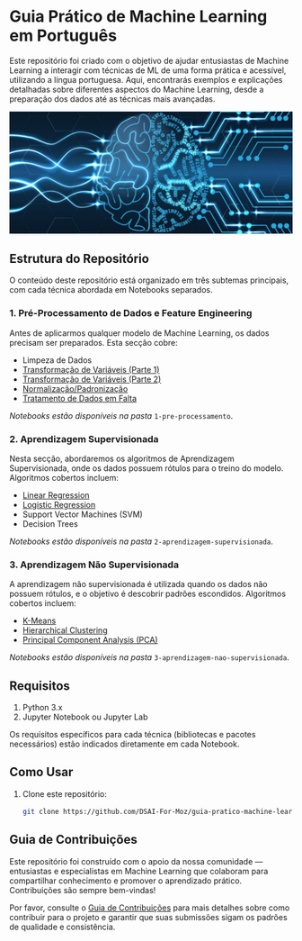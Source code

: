 # Guia Prático de Machine Learning em Português

Este repositório foi criado com o objetivo de ajudar entusiastas de Machine Learning a interagir com técnicas de ML de uma forma prática e acessível, utilizando a língua portuguesa. Aqui, encontrarás exemplos e explicações detalhadas sobre diferentes aspectos do Machine Learning, desde a preparação dos dados até as técnicas mais avançadas.

![Deep Learning vs Machine Learning](./images/machine-learning.jpg)


## Estrutura do Repositório

O conteúdo deste repositório está organizado em três subtemas principais, com cada técnica abordada em Notebooks separados.

### 1. **Pré-Processamento de Dados e Feature Engineering**
Antes de aplicarmos qualquer modelo de Machine Learning, os dados precisam ser preparados. Esta secção cobre:
- Limpeza de Dados
- [Transformação de Variáveis (Parte 1)](https://github.com/DSAI-For-Moz/guia-pratico-machine-learning/blob/b764016b6b2d3547e00d6a66d799e83c438b9ba8/1-pre-processamento/Transformacao_de_Variaveis_1.ipynb)
- [Transformação de Variáveis (Parte 2)](https://github.com/DSAI-For-Moz/guia-pratico-machine-learning/blob/b764016b6b2d3547e00d6a66d799e83c438b9ba8/1-pre-processamento/Transformacao_de_Variaveis_2.ipynb)
- [Normalização/Padronização](https://github.com/DSAI-For-Moz/guia-pratico-machine-learning/blob/2945c9dc784848f6d013660fb10e4a59b9d35385/1-pre-processamento/Scaling_e_Normaliza%C3%A7%C3%A3o.ipynb)
- [Tratamento de Dados em Falta](https://github.com/DSAI-For-Moz/guia-pratico-machine-learning/blob/2945c9dc784848f6d013660fb10e4a59b9d35385/1-pre-processamento/Tratamento_de_Valores_Nulos.ipynb)

_Notebooks estão disponíveis na pasta_ `1-pre-processamento`.

### 2. **Aprendizagem Supervisionada**
Nesta secção, abordaremos os algoritmos de Aprendizagem Supervisionada, onde os dados possuem rótulos para o treino do modelo. Algoritmos cobertos incluem:
- [Linear Regression](https://github.com/DSAI-For-Moz/guia-pratico-machine-learning/blob/b764016b6b2d3547e00d6a66d799e83c438b9ba8/2-aprendizagem-supervisionada/Linear_Regression.ipynb)
- [Logistic Regression](https://github.com/DSAI-For-Moz/guia-pratico-machine-learning/blob/ddd521448a44b244da26e8b4f20fedbddd98cf8e/2-aprendizagem-supervisionada/Logistic_Regression.ipynb)
- Support Vector Machines (SVM)
- Decision Trees

_Notebooks estão disponíveis na pasta_ `2-aprendizagem-supervisionada`.

### 3. **Aprendizagem Não Supervisionada**
A aprendizagem não supervisionada é utilizada quando os dados não possuem rótulos, e o objetivo é descobrir padrões escondidos. Algoritmos cobertos incluem:
- [K-Means](https://github.com/DSAI-For-Moz/guia-pratico-machine-learning/blob/b764016b6b2d3547e00d6a66d799e83c438b9ba8/3-aprendizagem-nao-supervisionada/K_Means_Clustering.ipynb)
- [Hierarchical Clustering](https://github.com/DSAI-For-Moz/guia-pratico-machine-learning/blob/b764016b6b2d3547e00d6a66d799e83c438b9ba8/3-aprendizagem-nao-supervisionada/Hierarchical_Clustering.ipynb)
- [Principal Component Analysis (PCA)](https://github.com/DSAI-For-Moz/guia-pratico-machine-learning/blob/b764016b6b2d3547e00d6a66d799e83c438b9ba8/3-aprendizagem-nao-supervisionada/Principal_Component_Analysis.ipynb)

_Notebooks estão disponíveis na pasta_ `3-aprendizagem-nao-supervisionada`.


## Requisitos

1. Python 3.x
2. Jupyter Notebook ou Jupyter Lab

Os requisitos específicos para cada técnica (bibliotecas e pacotes necessários) estão indicados diretamente em cada Notebook.

## Como Usar

1. Clone este repositório: 
   ```bash
   git clone https://github.com/DSAI-For-Moz/guia-pratico-machine-learning.git

## Guia de Contribuições

Este repositório foi construído com o apoio da nossa comunidade — entusiastas e especialistas em Machine Learning que colaboram para compartilhar conhecimento e promover o aprendizado prático. Contribuições são sempre bem-vindas!

Por favor, consulte o [Guia de Contribuições](https://github.com/SluzzleDude/guia-pratico-machine-learning/blob/3069e4123a3c49ffd546570328b42925dab30101/Guia-de-Contribui%C3%A7%C3%B5es.md) para mais detalhes sobre como contribuir para o projeto e garantir que suas submissões sigam os padrões de qualidade e consistência.

